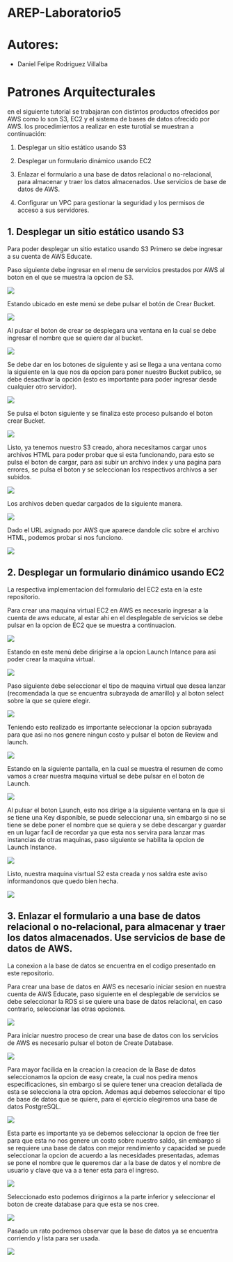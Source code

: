 # AREP-Laboratorio5

# Autores:
* Daniel Felipe Rodriguez Villalba

# Patrones Arquitecturales
en el siguiente tutorial se trabajaran con distintos productos ofrecidos por AWS como lo son S3, EC2 y el sistema de bases de datos ofrecido por AWS. los procedimientos a realizar en este turotial se muestran a continuación:  
1. Desplegar un sitio estático usando S3

2. Desplegar un formulario dinámico usando EC2

3. Enlazar el formulario a una base de datos relacional o no-relacional, para almacenar y traer los datos almacenados. Use servicios de base de datos de AWS.

4. Configurar un VPC para gestionar la seguridad y los permisos de acceso a sus servidores.

## 1. Desplegar un sitio estático usando S3


Para poder desplegar un sitio estatico usando S3 Primero se debe ingresar a su cuenta de AWS Educate.

Paso siguiente debe ingresar en el menu de servicios prestados por AWS al boton en el que se muestra la opcion de S3.

![](https://github.com/danielrodriguezvillalba/AREP-Laboratorio5/blob/master/resources/S3Servicios.PNG) 

Estando ubicado en este menú se debe pulsar el botón de Crear Bucket.

![](https://github.com/danielrodriguezvillalba/AREP-Laboratorio5/blob/master/resources/S3New.PNG) 

Al pulsar el boton de crear se desplegara una ventana en la cual se debe ingresar el nombre que se quiere dar al bucket.

![](https://github.com/danielrodriguezvillalba/AREP-Laboratorio5/blob/master/resources/NombreBucket.PNG)

Se debe dar en los botones de siguiente y asi se llega a una ventana como la siguiente en la que nos da opcion para poner nuestro Bucket publico, se debe desactivar la opción (esto es importante para poder ingresar desde cualquier otro servidor).

![](https://github.com/danielrodriguezvillalba/AREP-Laboratorio5/blob/master/resources/BucketPublico.PNG)

Se pulsa el boton siguiente y se finaliza este proceso pulsando el boton crear Bucket.

![](https://github.com/danielrodriguezvillalba/AREP-Laboratorio5/blob/master/resources/CrearBucket.PNG)

Listo, ya tenemos nuestro S3 creado, ahora necesitamos cargar unos archivos HTML para poder probar que si esta funcionando, para esto se pulsa el boton de cargar, para asi subir un archivo index y una pagina para errores, se pulsa el boton y se seleccionan los respectivos archivos a ser subidos.

![](https://github.com/danielrodriguezvillalba/AREP-Laboratorio5/blob/master/resources/CargarBucket.PNG)

Los archivos deben quedar cargados de la siguiente manera.

![](https://github.com/danielrodriguezvillalba/AREP-Laboratorio5/blob/master/resources/HTMLBucket.PNG)

Dado el URL asignado por AWS que aparece dandole clic sobre el archivo HTML, podemos probar si nos funciono.

![](https://github.com/danielrodriguezvillalba/AREP-Laboratorio5/blob/master/resources/IndexBucket.PNG)

## 2. Desplegar un formulario dinámico usando EC2

La respectiva implementacion del formulario del EC2 esta en la este repositorio.

Para crear una maquina virtual EC2 en AWS es necesario ingresar a la cuenta de aws educate, al estar ahi en el desplegable de servicios se debe pulsar en la opcion de EC2 que se muestra a continuacion.

![](https://github.com/danielrodriguezvillalba/AREP-Laboratorio5/blob/master/resources/EC1.PNG)

Estando en este menú debe dirigirse a la opcion Launch Intance para asi poder crear la maquina virtual.

![](https://github.com/danielrodriguezvillalba/AREP-Laboratorio5/blob/master/resources/EC2.PNG)

Paso siguiente debe seleccionar el tipo de maquina virtual que desea lanzar (recomendada la que se encuentra subrayada de amarillo) y al boton select sobre la que se quiere elegir.

![](https://github.com/danielrodriguezvillalba/AREP-Laboratorio5/blob/master/resources/EC3.PNG)

Teniendo esto realizado es importante seleccionar la opcion subrayada para que asi no nos genere ningun costo y pulsar el boton de Review and launch.

![](https://github.com/danielrodriguezvillalba/AREP-Laboratorio5/blob/master/resources/EC4.PNG)

Estando en la siguiente pantalla, en la cual se muestra el resumen de como vamos a crear nuestra maquina virtual se debe  pulsar en el boton de Launch.

![](https://github.com/danielrodriguezvillalba/AREP-Laboratorio5/blob/master/resources/EC5.PNG)

Al pulsar el boton Launch, esto nos dirige a la siguiente ventana en la que si se tiene una Key disponible, se puede seleccionar una, sin embargo si no se tiene se debe poner el nombre que se quiera y se debe descargar y guardar en un lugar facil de recordar ya que esta nos servira para lanzar mas instancias de otras maquinas, paso siguiente se habilita la opcion de Launch Instance.

![](https://github.com/danielrodriguezvillalba/AREP-Laboratorio5/blob/master/resources/EC6.PNG)

Listo, nuestra maquina visrtual S2 esta creada y nos saldra este aviso informandonos que quedo bien hecha.

![](https://github.com/danielrodriguezvillalba/AREP-Laboratorio5/blob/master/resources/EC7.PNG)


## 3. Enlazar el formulario a una base de datos relacional o no-relacional, para almacenar y traer los datos almacenados. Use servicios de base de datos de AWS.

La conexion a la base de datos se encuentra en el codigo presentado en este repositorio.

Para crear una base de datos en AWS es necesario iniciar sesion en nuestra cuenta de AWS Educate, paso siguiente en el desplegable de servicios se debe seleccionar la RDS si se quiere una base de datos relacional, en caso contrario, seleccionar las otras opciones.

![](https://github.com/danielrodriguezvillalba/AREP-Laboratorio5/blob/master/resources/BD1.PNG)

Para iniciar nuestro proceso de crear una base de datos con los servicios de AWS es necesario pulsar el boton de Create Database.

![](https://github.com/danielrodriguezvillalba/AREP-Laboratorio5/blob/master/resources/BD2.PNG)

Para mayor facilida en la creacion la creacion de la Base de datos seleccionamos la opcion de easy create, la cual nos pedira menos especificaciones, sin embargo si se quiere tener una creacion detallada de esta se selecciona la otra opcion. Ademas aqui debemos seleccionar el tipo de base de datos que se quiere, para el ejercicio elegiremos una base de datos PostgreSQL.

![](https://github.com/danielrodriguezvillalba/AREP-Laboratorio5/blob/master/resources/BD3.PNG)

Esta parte es importante ya se debemos seleccionar la opcion de free tier para que esta no nos genere un costo sobre nuestro saldo, sin embargo si se requiere una base de datos con mejor rendimiento y capacidad se puede seleccionar la opcion de acuerdo a las necesidades presentadas, ademas se pone el nombre que le queremos dar a la base de datos y el nombre de usuario y clave que va a a tener esta para el ingreso.

![](https://github.com/danielrodriguezvillalba/AREP-Laboratorio5/blob/master/resources/BD4.PNG)

Seleccionado esto podemos dirigirnos a la parte inferior y seleccionar el boton de create database para que esta se nos cree.

![](https://github.com/danielrodriguezvillalba/AREP-Laboratorio5/blob/master/resources/BD5.PNG)

Pasado un rato podremos observar que la base de datos ya se encuentra corriendo y lista para ser usada.

![](https://github.com/danielrodriguezvillalba/AREP-Laboratorio5/blob/master/resources/BD6.PNG)
